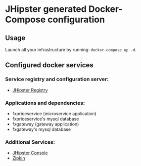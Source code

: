 # JHipster generated Docker-Compose configuration

## Usage

Launch all your infrastructure by running: `docker-compose up -d`.

## Configured docker services

### Service registry and configuration server:
- [JHipster Registry](http://localhost:8761)

### Applications and dependencies:
- fxpriceservice (microservice application)
- fxpriceservice's mysql database
- fxgateway (gateway application)
- fxgateway's mysql database

### Additional Services:

- [JHipster Console](http://localhost:5601)
- [Zipkin](http://localhost:9411)
